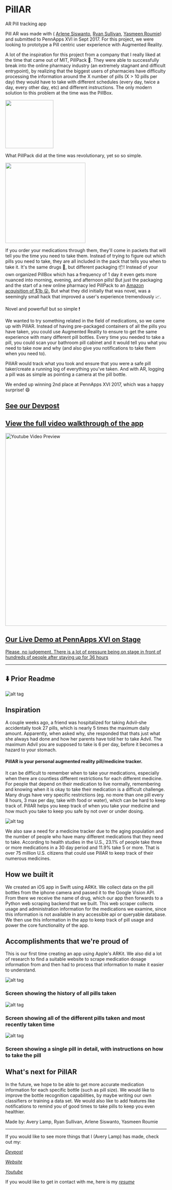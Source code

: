 # PillAR
AR Pill tracking app

<p>
  Pill AR was made with (
  <a href="https://arlenesiswanto.me/">Arlene Siswanto</a>,
  <a href="https://www.linkedin.com/in/ryan-navillus/">Ryan Sullivan</a>,
  <a href="https://www.linkedin.com/in/yroumie/">Yasmeen Roumie</a>)
  and submitted to PennApps XVI in Sept 2017.  For this project, we were looking to prototype a Pill centric user experience with Augmented Reality.
</p>
<p> A lot of the inspiration for this project from a company that I really liked at the time that came out of MIT, PillPack 💊.  They were able to successfully break into the online pharmacy industry (an extremely stagnant and difficult entrypoint), by realizing that the biggest users of pharmacies have difficulty processing the information around the X number of pills (X > 10 pills per day) they would have to take with different schedules (every day, twice a day, every other day, etc) and different instructions.  The only modern solution to this problem at the time was the PillBox.
</p>
<img src=https://user-images.githubusercontent.com/7774592/156968236-68c4082e-5db9-486f-b27d-d7772814ff9a.png height=150></img>
<p>
  What PillPack did at the time was revolutionary, yet so so simple.
</p>
<img src="https://user-images.githubusercontent.com/7774592/156968434-7bebb80e-590d-4f00-818f-81c898f7f791.png" height=250></img>
<p>
  If you order your medications through them, they'll come in packets that will tell you the time you need to take them.  Instead of trying to figure out which pills you need to take, they are all included in the pack that tells you when to take it.  It's the same drugs 💊, but different packaging 📦!  Instead of your own organized PillBox which has a frequency of 1 day it even gets more nuanced into morning, evening, and afternoon pills!  But just the packaging and the start of a new online pharmacy led PillPack to an <a href="https://techcrunch.com/2018/06/28/amazon-buys-pillpack-an-online-pharmacy-that-was-rumored-to-be-talking-to-walmart/"> Amazon acquisition of $1b 😮.</a> But what they did initially that was novel, was a seemingly small hack that improved a user's experience tremendously 📈.
</p>
<p>
  Novel and powerful! but so simple ❗
</p>
<p>
  We wanted to try something related in the field of medications, so we came up with PillAR.  Instead of having pre-packaged containers of all the pills you have taken, you could use Augmented Reality to ensure to get the same experience with many different pill bottles.  Every time you needed to take a pill, you could scan your bathroom pill cabinet and it would tell you what you need to take now and why (and also give you notifications to take them when you need to). 
</p>
<p>
  PillAR would track what you took and ensure that you were a safe pill taker/create a running log of everything you've taken.  And with AR, logging a pill was as simple as pointing a camera at the pill bottle.
</p>
<p>
  We ended up winning 2nd place at PennApps XVI 2017, which was a happy surprise! 😄
</p>
  
<h2> <a href="https://devpost.com/software/travelar-g4sq6y"> See our Devpost </a> </h2>

<a href="https://www.youtube.com/watch?v=EThrHxm1ga0&index=3&list=PLyC3kmCiJ2x31ZLjuB7RogEvyamrkSOo9">
  <h2> 
    <a href="https://www.youtube.com/watch?v=EThrHxm1ga0&index=3&list=PLyC3kmCiJ2x31ZLjuB7RogEvyamrkSOo9">
      View the full video walkthrough of the app
    </a>
  </h2>
<img alt="Youtube Video Preview" src="https://user-images.githubusercontent.com/7774592/156965734-7c3c589d-f65a-4868-b602-eddc5ff408cc.gif" width=600>
</a>

<a href="https://youtu.be/b9gjsGgpY4c?t=3182">
  <h2> <a href="https://youtu.be/b9gjsGgpY4c?t=3182"> Our Live Demo at PennApps XVI on Stage </a> </h2>
  <a href="https://youtu.be/b9gjsGgpY4c?t=3182">
    <p> Please, no judgement.  There is a lot of pressure being on stage in front of hundreds of people after staying up for 36 hours </p>
  </a>
</a>

-----
⬇️ Prior Readme
-----

![alt tag](https://raw.githubusercontent.com/Averylamp/PillAR/master/Images/screen1.jpg)

## Inspiration

A couple weeks ago, a friend was hospitalized for taking Advil–she accidentally took 27 pills, which is nearly 5 times the maximum daily amount.  Apparently, when asked why, she responded that thats just what she always had done and how her parents have told her to take Advil.  The maximum Advil you are supposed to take is 6 per day, before it becomes a hazard to your stomach.  

#### PillAR is your personal augmented reality pill/medicine tracker.   

It can be difficult to remember when to take your medications, especially when there are countless different restrictions for each different medicine.  For people that depend on their medication to live normally, remembering and knowing when it is okay to take their medication is a difficult challenge.  Many drugs have very specific restrictions (eg. no more than one pill every 8 hours, 3 max per day, take with food or water), which can be hard to keep track of.  PillAR helps you keep track of when you take your medicine and how much you take to keep you safe by not over or under dosing.

![alt tag](https://raw.githubusercontent.com/Averylamp/PillAR/master/Images/screen2.jpg)


We also saw a need for a medicine tracker due to the aging population and the number of people who have many different medications that they need to take.  According to health studies in the U.S., 23.1% of people take three or more medications in a 30 day period and 11.9% take 5 or more.   That is over 75 million U.S. citizens that could use PillAR to keep track of their numerous medicines.

## How we built it
We created an iOS app in Swift using ARKit. We collect data on the pill bottles from the iphone camera and passed it to the Google Vision API. From there we receive the name of drug, which our app then forwards to a Python web scraping backend that we built. This web scraper collects usage and administration information for the medications we examine, since this information is not available in any accessible api or queryable database. We then use this information in the app to keep track of pill usage and power the core functionality of the app.

## Accomplishments that we're proud of
This is our first time creating an app using Apple's ARKit. We also did a lot of research to find a suitable website to scrape medication dosage information from and then had to process that information to make it easier to understand. 

![alt tag](https://raw.githubusercontent.com/Averylamp/PillAR/master/Images/screen3.png)

### Screen showing the history of all pills taken

![alt tag](https://raw.githubusercontent.com/Averylamp/PillAR/master/Images/screen4.png)

### Screen showing all of the different pills taken and most recently taken time

![alt tag](https://raw.githubusercontent.com/Averylamp/PillAR/master/Images/screen5.png)

### Screen showing a single pill in detail, with instructions on how to take the pill

## What's next for PillAR
In the future, we hope to be able to get more accurate medication information for each specific bottle (such as pill size).  We would like to improve the bottle recognition capabilities, by maybe writing our own classifiers or training a data set.  We would also like to add features like notifications to remind you of good times to take pills to keep you even healthier.


Made by: Avery Lamp, Ryan Sullivan, Arlene Siswanto, Yasmeen Roumie


---

If you would like to see more things that I (Avery Lamp) has made, check out my:

[_Devpost_](http://devpost.com/averylamp)

[_Website_](http://averylamp.me)

[_Youtube_](https://www.youtube.com/playlist?list=PLyC3kmCiJ2x31ZLjuB7RogEvyamrkSOo9)

If you would like to get in contact with me, here is my [_resume_](http://averylamp.me/Resume.pdf)

